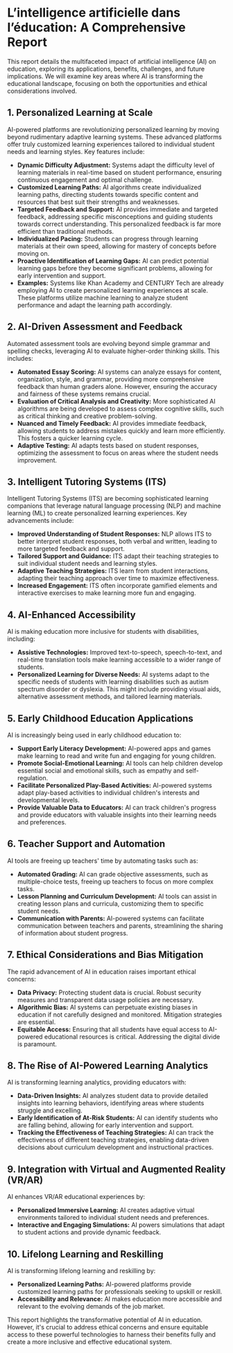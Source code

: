 # L’intelligence artificielle dans l’éducation: A Comprehensive Report

This report details the multifaceted impact of artificial intelligence (AI) on education, exploring its applications, benefits, challenges, and future implications.  We will examine key areas where AI is transforming the educational landscape, focusing on both the opportunities and ethical considerations involved.

## 1. Personalized Learning at Scale

AI-powered platforms are revolutionizing personalized learning by moving beyond rudimentary adaptive learning systems.  These advanced platforms offer truly customized learning experiences tailored to individual student needs and learning styles.  Key features include:

* **Dynamic Difficulty Adjustment:**  Systems adapt the difficulty level of learning materials in real-time based on student performance, ensuring continuous engagement and optimal challenge.
* **Customized Learning Paths:** AI algorithms create individualized learning paths, directing students towards specific content and resources that best suit their strengths and weaknesses.
* **Targeted Feedback and Support:** AI provides immediate and targeted feedback, addressing specific misconceptions and guiding students towards correct understanding.  This personalized feedback is far more efficient than traditional methods.
* **Individualized Pacing:** Students can progress through learning materials at their own speed, allowing for mastery of concepts before moving on.
* **Proactive Identification of Learning Gaps:**  AI can predict potential learning gaps before they become significant problems, allowing for early intervention and support.
* **Examples:** Systems like Khan Academy and CENTURY Tech are already employing AI to create personalized learning experiences at scale.  These platforms utilize machine learning to analyze student performance and adapt the learning path accordingly.


## 2. AI-Driven Assessment and Feedback

Automated assessment tools are evolving beyond simple grammar and spelling checks, leveraging AI to evaluate higher-order thinking skills.  This includes:

* **Automated Essay Scoring:**  AI systems can analyze essays for content, organization, style, and grammar, providing more comprehensive feedback than human graders alone.  However, ensuring the accuracy and fairness of these systems remains crucial.
* **Evaluation of Critical Analysis and Creativity:**  More sophisticated AI algorithms are being developed to assess complex cognitive skills, such as critical thinking and creative problem-solving.
* **Nuanced and Timely Feedback:** AI provides immediate feedback, allowing students to address mistakes quickly and learn more efficiently. This fosters a quicker learning cycle.
* **Adaptive Testing:** AI adapts tests based on student responses, optimizing the assessment to focus on areas where the student needs improvement.


## 3. Intelligent Tutoring Systems (ITS)

Intelligent Tutoring Systems (ITS) are becoming sophisticated learning companions that leverage natural language processing (NLP) and machine learning (ML) to create personalized learning experiences. Key advancements include:

* **Improved Understanding of Student Responses:** NLP allows ITS to better interpret student responses, both verbal and written, leading to more targeted feedback and support.
* **Tailored Support and Guidance:** ITS adapt their teaching strategies to suit individual student needs and learning styles.
* **Adaptive Teaching Strategies:** ITS learn from student interactions, adapting their teaching approach over time to maximize effectiveness.
* **Increased Engagement:** ITS often incorporate gamified elements and interactive exercises to make learning more fun and engaging.


## 4. AI-Enhanced Accessibility

AI is making education more inclusive for students with disabilities, including:

* **Assistive Technologies:** Improved text-to-speech, speech-to-text, and real-time translation tools make learning accessible to a wider range of students.
* **Personalized Learning for Diverse Needs:** AI systems adapt to the specific needs of students with learning disabilities such as autism spectrum disorder or dyslexia.  This might include providing visual aids, alternative assessment methods, and tailored learning materials.


## 5. Early Childhood Education Applications

AI is increasingly being used in early childhood education to:

* **Support Early Literacy Development:** AI-powered apps and games make learning to read and write fun and engaging for young children.
* **Promote Social-Emotional Learning:** AI tools can help children develop essential social and emotional skills, such as empathy and self-regulation.
* **Facilitate Personalized Play-Based Activities:** AI-powered systems adapt play-based activities to individual children's interests and developmental levels.
* **Provide Valuable Data to Educators:** AI can track children's progress and provide educators with valuable insights into their learning needs and preferences.


## 6. Teacher Support and Automation

AI tools are freeing up teachers' time by automating tasks such as:

* **Automated Grading:** AI can grade objective assessments, such as multiple-choice tests, freeing up teachers to focus on more complex tasks.
* **Lesson Planning and Curriculum Development:** AI tools can assist in creating lesson plans and curricula, customizing them to specific student needs.
* **Communication with Parents:** AI-powered systems can facilitate communication between teachers and parents, streamlining the sharing of information about student progress.


## 7. Ethical Considerations and Bias Mitigation

The rapid advancement of AI in education raises important ethical concerns:

* **Data Privacy:** Protecting student data is crucial.  Robust security measures and transparent data usage policies are necessary.
* **Algorithmic Bias:** AI systems can perpetuate existing biases in education if not carefully designed and monitored.  Mitigation strategies are essential.
* **Equitable Access:** Ensuring that all students have equal access to AI-powered educational resources is critical.  Addressing the digital divide is paramount.


## 8. The Rise of AI-Powered Learning Analytics

AI is transforming learning analytics, providing educators with:

* **Data-Driven Insights:** AI analyzes student data to provide detailed insights into learning behaviors, identifying areas where students struggle and excelling.
* **Early Identification of At-Risk Students:** AI can identify students who are falling behind, allowing for early intervention and support.
* **Tracking the Effectiveness of Teaching Strategies:** AI can track the effectiveness of different teaching strategies, enabling data-driven decisions about curriculum development and instructional practices.


## 9. Integration with Virtual and Augmented Reality (VR/AR)

AI enhances VR/AR educational experiences by:

* **Personalized Immersive Learning:** AI creates adaptive virtual environments tailored to individual student needs and preferences.
* **Interactive and Engaging Simulations:** AI powers simulations that adapt to student actions and provide dynamic feedback.


## 10. Lifelong Learning and Reskilling

AI is transforming lifelong learning and reskilling by:

* **Personalized Learning Paths:** AI-powered platforms provide customized learning paths for professionals seeking to upskill or reskill.
* **Accessibility and Relevance:** AI makes education more accessible and relevant to the evolving demands of the job market.


This report highlights the transformative potential of AI in education.  However, it's crucial to address ethical concerns and ensure equitable access to these powerful technologies to harness their benefits fully and create a more inclusive and effective educational system.